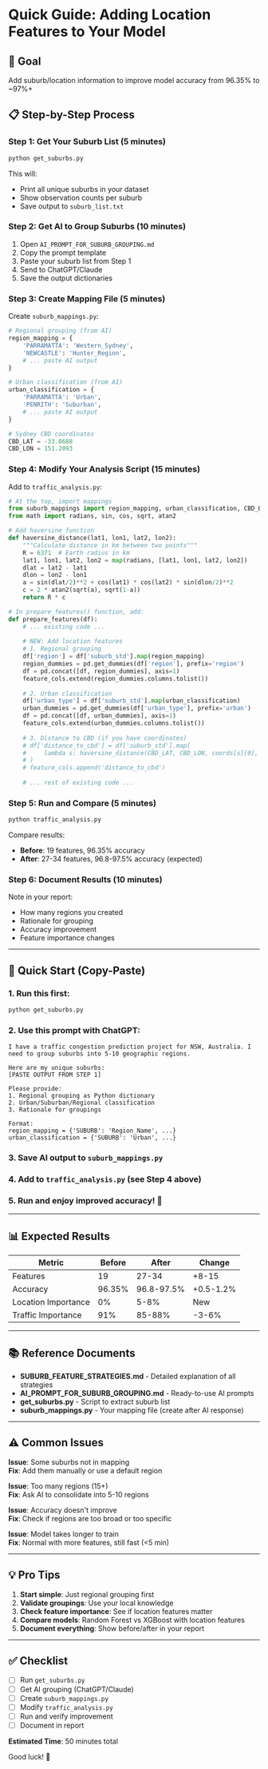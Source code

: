 # Quick Guide: Adding Location Features to Your Model

## 🎯 Goal
Add suburb/location information to improve model accuracy from 96.35% to ~97%+

## 📋 Step-by-Step Process

### Step 1: Get Your Suburb List (5 minutes)

```bash
python get_suburbs.py
```

This will:
- Print all unique suburbs in your dataset
- Show observation counts per suburb
- Save output to `suburb_list.txt`

### Step 2: Get AI to Group Suburbs (10 minutes)

1. Open `AI_PROMPT_FOR_SUBURB_GROUPING.md`
2. Copy the prompt template
3. Paste your suburb list from Step 1
4. Send to ChatGPT/Claude
5. Save the output dictionaries

### Step 3: Create Mapping File (5 minutes)

Create `suburb_mappings.py`:

```python
# Regional grouping (from AI)
region_mapping = {
    'PARRAMATTA': 'Western_Sydney',
    'NEWCASTLE': 'Hunter_Region',
    # ... paste AI output
}

# Urban classification (from AI)
urban_classification = {
    'PARRAMATTA': 'Urban',
    'PENRITH': 'Suburban',
    # ... paste AI output
}

# Sydney CBD coordinates
CBD_LAT = -33.8688
CBD_LON = 151.2093
```

### Step 4: Modify Your Analysis Script (15 minutes)

Add to `traffic_analysis.py`:

```python
# At the top, import mappings
from suburb_mappings import region_mapping, urban_classification, CBD_LAT, CBD_LON
from math import radians, sin, cos, sqrt, atan2

# Add haversine function
def haversine_distance(lat1, lon1, lat2, lon2):
    """Calculate distance in km between two points"""
    R = 6371  # Earth radius in km
    lat1, lon1, lat2, lon2 = map(radians, [lat1, lon1, lat2, lon2])
    dlat = lat2 - lat1
    dlon = lon2 - lon1
    a = sin(dlat/2)**2 + cos(lat1) * cos(lat2) * sin(dlon/2)**2
    c = 2 * atan2(sqrt(a), sqrt(1-a))
    return R * c

# In prepare_features() function, add:
def prepare_features(df):
    # ... existing code ...
    
    # NEW: Add location features
    # 1. Regional grouping
    df['region'] = df['suburb_std'].map(region_mapping)
    region_dummies = pd.get_dummies(df['region'], prefix='region')
    df = pd.concat([df, region_dummies], axis=1)
    feature_cols.extend(region_dummies.columns.tolist())
    
    # 2. Urban classification
    df['urban_type'] = df['suburb_std'].map(urban_classification)
    urban_dummies = pd.get_dummies(df['urban_type'], prefix='urban')
    df = pd.concat([df, urban_dummies], axis=1)
    feature_cols.extend(urban_dummies.columns.tolist())
    
    # 3. Distance to CBD (if you have coordinates)
    # df['distance_to_cbd'] = df['suburb_std'].map(
    #     lambda s: haversine_distance(CBD_LAT, CBD_LON, coords[s][0], coords[s][1])
    # )
    # feature_cols.append('distance_to_cbd')
    
    # ... rest of existing code ...
```

### Step 5: Run and Compare (5 minutes)

```bash
python traffic_analysis.py
```

Compare results:
- **Before**: 19 features, 96.35% accuracy
- **After**: 27-34 features, 96.8-97.5% accuracy (expected)

### Step 6: Document Results (10 minutes)

Note in your report:
- How many regions you created
- Rationale for grouping
- Accuracy improvement
- Feature importance changes

---

## 🚀 Quick Start (Copy-Paste)

### 1. Run this first:
```bash
python get_suburbs.py
```

### 2. Use this prompt with ChatGPT:
```
I have a traffic congestion prediction project for NSW, Australia. I need to group suburbs into 5-10 geographic regions.

Here are my unique suburbs:
[PASTE OUTPUT FROM STEP 1]

Please provide:
1. Regional grouping as Python dictionary
2. Urban/Suburban/Regional classification
3. Rationale for groupings

Format:
region_mapping = {'SUBURB': 'Region_Name', ...}
urban_classification = {'SUBURB': 'Urban', ...}
```

### 3. Save AI output to `suburb_mappings.py`

### 4. Add to `traffic_analysis.py` (see Step 4 above)

### 5. Run and enjoy improved accuracy! 🎉

---

## 📊 Expected Results

| Metric | Before | After | Change |
|--------|--------|-------|--------|
| Features | 19 | 27-34 | +8-15 |
| Accuracy | 96.35% | 96.8-97.5% | +0.5-1.2% |
| Location Importance | 0% | 5-8% | New |
| Traffic Importance | 91% | 85-88% | -3-6% |

---

## 📚 Reference Documents

- **SUBURB_FEATURE_STRATEGIES.md** - Detailed explanation of all strategies
- **AI_PROMPT_FOR_SUBURB_GROUPING.md** - Ready-to-use AI prompts
- **get_suburbs.py** - Script to extract suburb list
- **suburb_mappings.py** - Your mapping file (create after AI response)

---

## ⚠️ Common Issues

**Issue**: Some suburbs not in mapping  
**Fix**: Add them manually or use a default region

**Issue**: Too many regions (15+)  
**Fix**: Ask AI to consolidate into 5-10 regions

**Issue**: Accuracy doesn't improve  
**Fix**: Check if regions are too broad or too specific

**Issue**: Model takes longer to train  
**Fix**: Normal with more features, still fast (<5 min)

---

## 💡 Pro Tips

1. **Start simple**: Just regional grouping first
2. **Validate groupings**: Use your local knowledge
3. **Check feature importance**: See if location features matter
4. **Compare models**: Random Forest vs XGBoost with location features
5. **Document everything**: Show before/after in your report

---

## ✅ Checklist

- [ ] Run `get_suburbs.py`
- [ ] Get AI grouping (ChatGPT/Claude)
- [ ] Create `suburb_mappings.py`
- [ ] Modify `traffic_analysis.py`
- [ ] Run and verify improvement
- [ ] Document in report

**Estimated Time**: 50 minutes total

Good luck! 🚀

